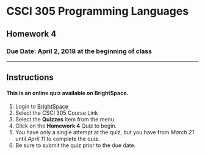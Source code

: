 # CSCI 305 Programming Languages

## Homework 4

### Due Date: April 2, 2018 at the beginning of class

---

## Instructions

#### This is an online quiz available on BrightSpace.

1. Login to [BrightSpace](http://ecat.montana.edu)
2. Select the CSCI 305 Course Link
3. Select the **Quizzes** item from the menu
4. Click on the **Homework 4** Quiz to begin.
5. You have only a single attempt at the quiz, but you have from *March 21* until *April 11* to complete the quiz.
6. Be sure to submit the quiz prior to the due date.
